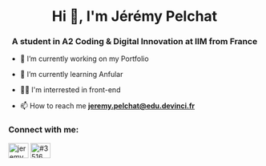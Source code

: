 <h1 align="center">Hi 👋, I'm Jérémy Pelchat</h1>
<h3 align="center">A student in A2 Coding & Digital Innovation at IIM from France</h3>

- 🔭 I’m currently working on my Portfolio

- 🌱 I’m currently learning Anfular

- 👨‍💻 I'm interrested in front-end

- 📫 How to reach me **jeremy.pelchat@edu.devinci.fr**

<h3 align="left">Connect with me:</h3>
<p align="left">
<a href="https://linkedin.com/in/jeremy pelchat" target="blank"><img align="center" src="https://raw.githubusercontent.com/rahuldkjain/github-profile-readme-generator/master/src/images/icons/Social/linked-in-alt.svg" alt="jeremy pelchat" height="30" width="40" /></a>
<a href="https://discord.gg/#3516" target="blank"><img align="center" src="https://raw.githubusercontent.com/rahuldkjain/github-profile-readme-generator/master/src/images/icons/Social/discord.svg" alt="#3516" height="30" width="40" /></a>
</p>
